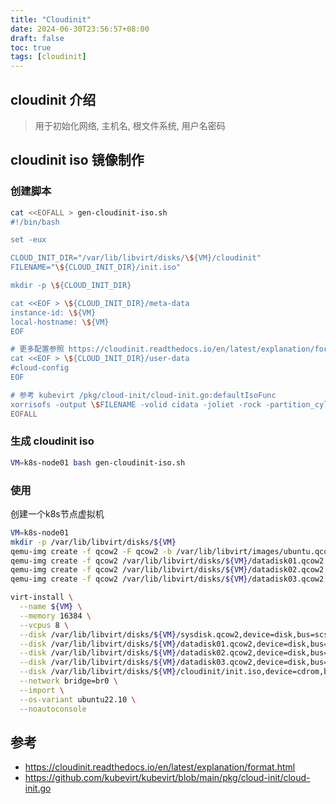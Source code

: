 ```yaml
---
title: "Cloudinit"
date: 2024-06-30T23:56:57+08:00
draft: false
toc: true
tags: [cloudinit]
---
```


## cloudinit 介绍

> 用于初始化网络, 主机名, 根文件系统, 用户名密码

## cloudinit iso 镜像制作

### 创建脚本

```bash
cat <<EOFALL > gen-cloudinit-iso.sh
#!/bin/bash

set -eux

CLOUD_INIT_DIR="/var/lib/libvirt/disks/\${VM}/cloudinit"
FILENAME="\${CLOUD_INIT_DIR}/init.iso"

mkdir -p \${CLOUD_INIT_DIR}

cat <<EOF > \${CLOUD_INIT_DIR}/meta-data
instance-id: \${VM}
local-hostname: \${VM}
EOF

# 更多配置参照 https://cloudinit.readthedocs.io/en/latest/explanation/format.html
cat <<EOF > \${CLOUD_INIT_DIR}/user-data
#cloud-config
EOF

# 参考 kubevirt /pkg/cloud-init/cloud-init.go:defaultIsoFunc
xorrisofs -output \$FILENAME -volid cidata -joliet -rock -partition_cyl_align on \${CLOUD_INIT_DIR}/user-data \${CLOUD_INIT_DIR}/meta-data
EOFALL
```

### 生成 cloudinit iso

```bash
VM=k8s-node01 bash gen-cloudinit-iso.sh
```

### 使用

创建一个k8s节点虚拟机

```bash
VM=k8s-node01
mkdir -p /var/lib/libvirt/disks/${VM}
qemu-img create -f qcow2 -F qcow2 -b /var/lib/libvirt/images/ubuntu.qcow2 /var/lib/libvirt/disks/${VM}/sysdisk.qcow2 200G
qemu-img create -f qcow2 /var/lib/libvirt/disks/${VM}/datadisk01.qcow2 500G
qemu-img create -f qcow2 /var/lib/libvirt/disks/${VM}/datadisk02.qcow2 500G
qemu-img create -f qcow2 /var/lib/libvirt/disks/${VM}/datadisk03.qcow2 500G

virt-install \
  --name ${VM} \
  --memory 16384 \
  --vcpus 8 \
  --disk /var/lib/libvirt/disks/${VM}/sysdisk.qcow2,device=disk,bus=scsi \
  --disk /var/lib/libvirt/disks/${VM}/datadisk01.qcow2,device=disk,bus=scsi \
  --disk /var/lib/libvirt/disks/${VM}/datadisk02.qcow2,device=disk,bus=scsi \
  --disk /var/lib/libvirt/disks/${VM}/datadisk03.qcow2,device=disk,bus=scsi \
  --disk /var/lib/libvirt/disks/${VM}/cloudinit/init.iso,device=cdrom,bus=scsi \
  --network bridge=br0 \
  --import \
  --os-variant ubuntu22.10 \
  --noautoconsole
```

## 参考

- https://cloudinit.readthedocs.io/en/latest/explanation/format.html
- https://github.com/kubevirt/kubevirt/blob/main/pkg/cloud-init/cloud-init.go